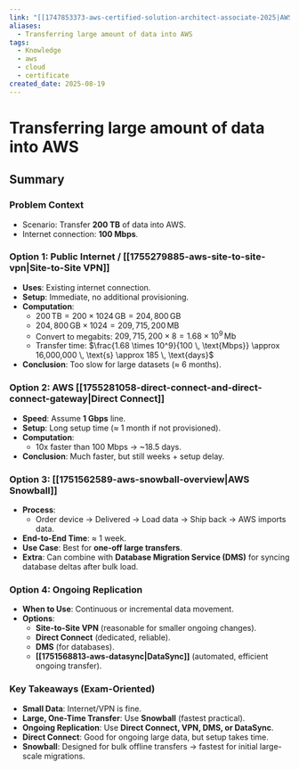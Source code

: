 ```yaml
---
link: "[[1747853373-aws-certified-solution-architect-associate-2025|AWS Certified Solution Architect Associate 2025]]"
aliases:
  - Transferring large amount of data into AWS
tags:
  - Knowledge
  - aws
  - cloud
  - certificate
created_date: 2025-08-19
---
```

# Transferring large amount of data into AWS
## Summary
### Problem Context
- Scenario: Transfer **200 TB** of data into AWS.
- Internet connection: **100 Mbps**.

### Option 1: Public Internet / [[1755279885-aws-site-to-site-vpn|Site-to-Site VPN]]
- **Uses**: Existing internet connection.
- **Setup**: Immediate, no additional provisioning.
- **Computation**:
  - $200 \, \text{TB} = 200 \times 1024 \, \text{GB} = 204,800 \, \text{GB}$
  - $204,800 \, \text{GB} \times 1024 = 209,715,200 \, \text{MB}$
  - Convert to megabits: $209,715,200 \times 8 = 1.68 \times 10^9 \, \text{Mb}$
  - Transfer time: $\frac{1.68 \times 10^9}{100 \, \text{Mbps}} \approx 16,000,000 \, \text{s} \approx 185 \, \text{days}$
- **Conclusion**: Too slow for large datasets (≈ 6 months).

### Option 2: AWS [[1755281058-direct-connect-and-direct-connect-gateway|Direct Connect]]
- **Speed**: Assume **1 Gbps** line.
- **Setup**: Long setup time (≈ 1 month if not provisioned).
- **Computation**:
  - 10x faster than 100 Mbps → ~18.5 days.
- **Conclusion**: Much faster, but still weeks + setup delay.

### Option 3: [[1751562589-aws-snowball-overview|AWS Snowball]]
- **Process**:
  - Order device → Delivered → Load data → Ship back → AWS imports data.
- **End-to-End Time**: ≈ 1 week.
- **Use Case**: Best for **one-off large transfers**.
- **Extra**: Can combine with **Database Migration Service (DMS)** for syncing database deltas after bulk load.

### Option 4: Ongoing Replication
- **When to Use**: Continuous or incremental data movement.
- **Options**:
  - **Site-to-Site VPN** (reasonable for smaller ongoing changes).
  - **Direct Connect** (dedicated, reliable).
  - **DMS** (for databases).
  - **[[1751568813-aws-datasync|DataSync]]** (automated, efficient ongoing transfer).

### Key Takeaways (Exam-Oriented)
- **Small Data**: Internet/VPN is fine.
- **Large, One-Time Transfer**: Use **Snowball** (fastest practical).
- **Ongoing Replication**: Use **Direct Connect, VPN, DMS, or DataSync**.
- **Direct Connect**: Good for ongoing large data, but setup takes time.
- **Snowball**: Designed for bulk offline transfers → fastest for initial large-scale migrations.
